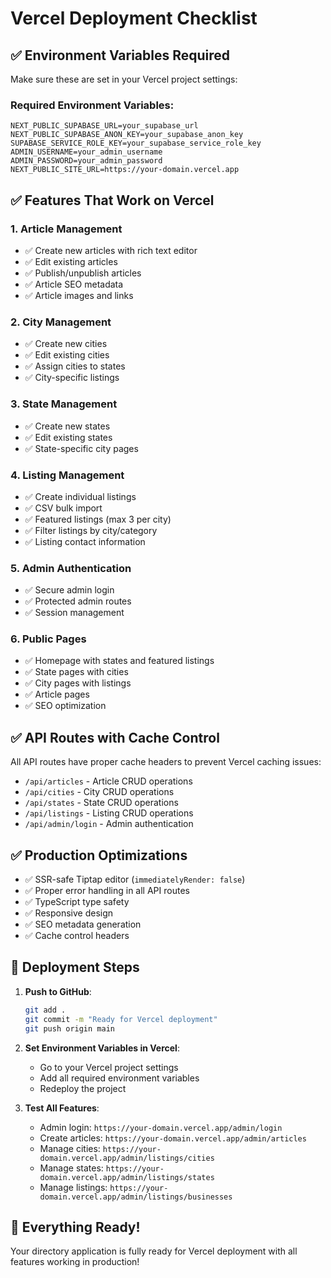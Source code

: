 # Vercel Deployment Checklist

## ✅ Environment Variables Required

Make sure these are set in your Vercel project settings:

### Required Environment Variables:
```
NEXT_PUBLIC_SUPABASE_URL=your_supabase_url
NEXT_PUBLIC_SUPABASE_ANON_KEY=your_supabase_anon_key
SUPABASE_SERVICE_ROLE_KEY=your_supabase_service_role_key
ADMIN_USERNAME=your_admin_username
ADMIN_PASSWORD=your_admin_password
NEXT_PUBLIC_SITE_URL=https://your-domain.vercel.app
```

## ✅ Features That Work on Vercel

### 1. Article Management
- ✅ Create new articles with rich text editor
- ✅ Edit existing articles
- ✅ Publish/unpublish articles
- ✅ Article SEO metadata
- ✅ Article images and links

### 2. City Management
- ✅ Create new cities
- ✅ Edit existing cities
- ✅ Assign cities to states
- ✅ City-specific listings

### 3. State Management
- ✅ Create new states
- ✅ Edit existing states
- ✅ State-specific city pages

### 4. Listing Management
- ✅ Create individual listings
- ✅ CSV bulk import
- ✅ Featured listings (max 3 per city)
- ✅ Filter listings by city/category
- ✅ Listing contact information

### 5. Admin Authentication
- ✅ Secure admin login
- ✅ Protected admin routes
- ✅ Session management

### 6. Public Pages
- ✅ Homepage with states and featured listings
- ✅ State pages with cities
- ✅ City pages with listings
- ✅ Article pages
- ✅ SEO optimization

## ✅ API Routes with Cache Control

All API routes have proper cache headers to prevent Vercel caching issues:
- `/api/articles` - Article CRUD operations
- `/api/cities` - City CRUD operations  
- `/api/states` - State CRUD operations
- `/api/listings` - Listing CRUD operations
- `/api/admin/login` - Admin authentication

## ✅ Production Optimizations

- ✅ SSR-safe Tiptap editor (`immediatelyRender: false`)
- ✅ Proper error handling in all API routes
- ✅ TypeScript type safety
- ✅ Responsive design
- ✅ SEO metadata generation
- ✅ Cache control headers

## 🚀 Deployment Steps

1. **Push to GitHub**:
   ```bash
   git add .
   git commit -m "Ready for Vercel deployment"
   git push origin main
   ```

2. **Set Environment Variables in Vercel**:
   - Go to your Vercel project settings
   - Add all required environment variables
   - Redeploy the project

3. **Test All Features**:
   - Admin login: `https://your-domain.vercel.app/admin/login`
   - Create articles: `https://your-domain.vercel.app/admin/articles`
   - Manage cities: `https://your-domain.vercel.app/admin/listings/cities`
   - Manage states: `https://your-domain.vercel.app/admin/listings/states`
   - Manage listings: `https://your-domain.vercel.app/admin/listings/businesses`

## 🎯 Everything Ready!

Your directory application is fully ready for Vercel deployment with all features working in production!
